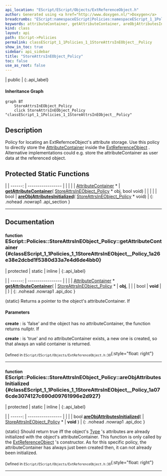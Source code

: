 ```yaml
---
api_location: "EScript/EScript/Objects/ExtReferenceObject.h"
author: Generated using <a href="http://www.doxygen.nl/">Doxygen</a>
breadcrumbs: "EScript:namespaceEScript|Policies:namespaceEScript_1_1Policies"
keywords: attributeContainer, getAttributeContainer, areObjAttributesInitialized
kind: class
layout: api
path: EScript->Policies
permalink: classEScript_1_1Policies_1_1StoreAttrsInEObject__Policy
show_in_toc: true
sidebar: api_sidebar
title: "StoreAttrsInEObject_Policy"
toc: false
use_as_root: false
---
```


| public |
{:.api_label}

#### Inheritance Graph

```mermaid
graph BT
	StoreAttrsInEObject_Policy
	click StoreAttrsInEObject_Policy "classEScript_1_1Policies_1_1StoreAttrsInEObject__Policy"
```

## Description



Policy for locating an ExtRefernceObject's attribute storage. Use this policy to directly store the [AttributeContainer](classEScript_1_1AttributeContainer) inside the [ExtReferenceObject](classEScript_1_1ExtReferenceObject) . Alternative implementations could e.g. store the attributeContainer as user data at the referenced object.



## Protected Static Functions

|
| ------: | ----------------- |
|  | |
| [AttributeContainer](classEScript_1_1AttributeContainer) * | **[getAttributeContainer](#classEScript_1_1Policies_1_1StoreAttrsInEObject%5F%5FPolicy_1a26e38e2dcbd1f5380d33a7e4d6de4bb0)**( [StoreAttrsInEObject_Policy](classEScript_1_1Policies_1_1StoreAttrsInEObject%5F%5FPolicy) * obj, bool void) |
|  | |
| bool | **[areObjAttributesInitialized](#classEScript_1_1Policies_1_1StoreAttrsInEObject%5F%5FPolicy_1a076cde3074127c690d09761996e2d927)**( [StoreAttrsInEObject_Policy](classEScript_1_1Policies_1_1StoreAttrsInEObject%5F%5FPolicy) * void) |
{: .nohead .nowrap1 .api_section }


-------------------------------------------------------------------

## Documentation

### <small>function</small><br/> EScript::Policies::StoreAttrsInEObject_Policy::getAttributeContainer {#classEScript_1_1Policies_1_1StoreAttrsInEObject__Policy_1a26e38e2dcbd1f5380d33a7e4d6de4bb0}

| protected | static | inline |
{:.api_label}

|
| ------: | ----------------- |
|  |
| [AttributeContainer](classEScript_1_1AttributeContainer) * **[getAttributeContainer](#classEScript_1_1Policies_1_1StoreAttrsInEObject%5F%5FPolicy_1a26e38e2dcbd1f5380d33a7e4d6de4bb0)**( |  [StoreAttrsInEObject_Policy](classEScript_1_1Policies_1_1StoreAttrsInEObject%5F%5FPolicy) * | **obj**, |
| | bool | **void** |
|   ) |
{: .nohead .nowrap1 .api_doc }



(static) Returns a pointer to the object's attributeContainer. If
#### Parameters
**create**
:  is 'false' and the object has no attributeContainer, the function returns nullptr. If



**create**
:  is 'true' and no attributeContainer exists, a new one is created, so that always an valid container is returned.







<sub>Defined in `EScript/EScript/Objects/ExtReferenceObject.h:30`</sub>{:style="float: right"}

-------------------------------------------------------------------

### <small>function</small><br/> EScript::Policies::StoreAttrsInEObject_Policy::areObjAttributesInitialized {#classEScript_1_1Policies_1_1StoreAttrsInEObject__Policy_1a076cde3074127c690d09761996e2d927}

| protected | static | inline |
{:.api_label}

|
| ------: | ----------------- |
|  |
| bool **[areObjAttributesInitialized](#classEScript_1_1Policies_1_1StoreAttrsInEObject%5F%5FPolicy_1a076cde3074127c690d09761996e2d927)**( |  [StoreAttrsInEObject_Policy](classEScript_1_1Policies_1_1StoreAttrsInEObject%5F%5FPolicy) * | **void** ) |
{: .nohead .nowrap1 .api_doc }



(static) Should return true iff the object's [Type](classEScript_1_1Type) 's attributes are already initialized with the object's attributeContainer. This function is only called by the [ExtReferenceObject](classEScript_1_1ExtReferenceObject) 's constructor. As for this specific policy, the attributeContainer has always just been created then, it can not already been initialized.



<sub>Defined in `EScript/EScript/Objects/ExtReferenceObject.h:38`</sub>{:style="float: right"}

-------------------------------------------------------------------

